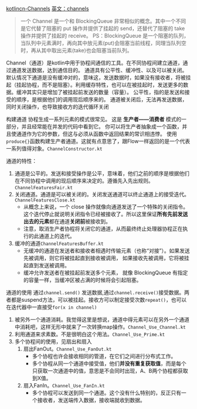 [kotlincn-Channels](https://www.kotlincn.net/docs/reference/coroutines/channels.html)
[英文：channels](https://kotlinlang.org/docs/reference/coroutines/channels.html)

> 一个 Channel 是一个和 BlockingQueue 非常相似的概念。其中一个不同是它代替了阻塞的 put 操作并提供了挂起的 send，还替代了阻塞的 take 操作并提供了挂起的 receive。
> PS：BlockingQueue 是一个阻塞的队列，当队列中元素满时，再向其中放元素(put)会阻塞当前线程，同理当队列空时，再从其中取出元素(take)也会阻塞当前队列。

Channel（通道）是kotlin中用于协程间通信的工具。在不同协程间建立通道，通过通道发送数据，达到通信目的。
通道具有公平性、缓冲性、以及可以被关闭。
默认情况下通道是没有缓冲对的，意味这，发送数据时，如果没有接收者，将被挂起（挂起协程，而不是阻塞）。利用缓存特性，也可以在被挂起时，发送更多的数据。缓冲其实只是增加了被挂起前发送的数量（容量）。
公平性，指的是发送和接受的顺序，是根据他们的调用现后顺序来的。
通道被关闭后，无法再发送数据，同时关闭操作，也导致接收方的迭代循环关闭

构建通道
协程生成一系列元素的模式很常见。 这是 **生产者——消费者** 模式的一部分，并且经常能在并发的代码中看到它。 你可以将生产者抽象成一个函数，并且使通道作为它的参数，但这与必须从函数中返回结果的常识相违悖。
使用`produce{}`函数构建生产者通道。这就有点意思了，跟Flow一样返回的是一个代表一系列值得对象。`ChannelConstructor.kt`

通道的特性：
1. 通道是公平的。发送和接受操作是公平，意味着，他们之前的顺序是根据他们在不同协程中调用的现后顺序来决定的。遵循先入先出规则。`ChannelFeaturesFair.kt`
2. 关闭通道。通道是可以被关闭的。关闭发送通道可以终止通道上的接受迭代。`ChannelFeaturesClose.kt`
    * 从概念上来说，一个 close 操作就像向通道发送了一个特殊的关闭指令。 这个迭代停止就说明关闭指令已经被接收了。所以这里保证**所有先前发送出去的元素**都在通道**关闭前**被接收到。
    * 注意，取消生产者协程将关闭它的通道，从而最终终止处理器协程正在执行的此通道上的迭代。
3. 缓冲的通道`ChannelFeaturesBuffer.kt`
    * 无缓冲的通道在发送者和接收者相遇时传输元素（也称“对接”）。如果发送先被调用，则它将被挂起直到接收被调用， 如果接收先被调用，它将被挂起直到发送被调用。
    * 缓冲允许发送者在被挂起前发送多个元素， 就像 BlockingQueue 有指定的容量一样，当缓冲区被占满的时候将会引起阻塞。

通道的使用
通过`channel.send()` 发送数据,通过`channel.receive()`接受数据。两者都是suspend方法，可以被挂起。接收方可以制定接受次数`repeat()`，也可以在迭代器中一直接受`for(x in channel)`
1. 被另外一个通道消耗。我觉得这里是想说，通道中得元素可以在另外一个通道中消耗吧，这样无形中就来了一次转换map操作。`Channel_Use_Channel.kt`
2. 利用通道来求素数。不是很明白这个用法。`Channel_Use_Prime.kt`
3. 多个协程间的使用，见扇出和扇入
    1. 扇出FanOut。`Channel_Use_FanOut.kt`
        * 多个协程也许会接收相同的管道，在它们之间进行分布式工作。
        * 多个协程从同一个通道中接受值，他们**并没有重复获取值**，而是每个只获取一次通道中的值，意思是不会同时出现，A、B两个协程都获取到X值。
    2. 扇入FanIn。`Channel_Use_FanIn.kt`
        * 多个协程可以发送到同一个通道。这个没有什么特别的，反正只有一个接收者，发送端传入数据，接收端就收到数据。
